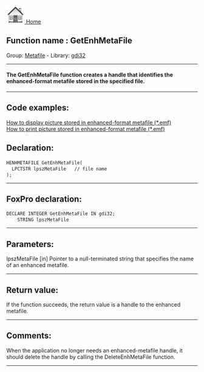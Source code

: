 [<img src="../../images/home.png"> Home ](https://github.com/VFPX/Win32API)  

## Function name : GetEnhMetaFile
Group: [Metafile](../../functions_group.md#Metafile)  -  Library: [gdi32](../../libraries.md#gdi32)  
***  


#### The GetEnhMetaFile function creates a handle that identifies the enhanced-format metafile stored in the specified file.
***  


## Code examples:
[How to display picture stored in enhanced-format metafile (*.emf)](../../samples/sample_403.md)  
[How to print picture stored in enhanced-format metafile (*.emf)](../../samples/sample_405.md)  

## Declaration:
```foxpro  
HENHMETAFILE GetEnhMetaFile(
  LPCTSTR lpszMetaFile   // file name
);  
```  
***  


## FoxPro declaration:
```foxpro  
DECLARE INTEGER GetEnhMetaFile IN gdi32;
	STRING lpszMetaFile  
```  
***  


## Parameters:
lpszMetaFile 
[in] Pointer to a null-terminated string that specifies the name of an enhanced metafile.   
***  


## Return value:
If the function succeeds, the return value is a handle to the enhanced metafile.  
***  


## Comments:
When the application no longer needs an enhanced-metafile handle, it should delete the handle by calling the DeleteEnhMetaFile function.   
  
***  

